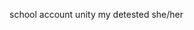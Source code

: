 school account
unity my detested
she/her

<!---
simranBaria/simranBaria is a ✨ special ✨ repository because its `README.md` (this file) appears on your GitHub profile.
You can click the Preview link to take a look at your changes.
--->
